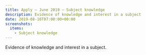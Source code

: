 ```yaml
---
title: Apply – June 2019 – Subject knowledge
description: Evidence of knowledge and interest in a subject
date: 2019-08-16T07:00:00+00:00
screenshots:
  items:
    - Subject knowledge
---
```


Evidence of knowledge and interest in a subject.
